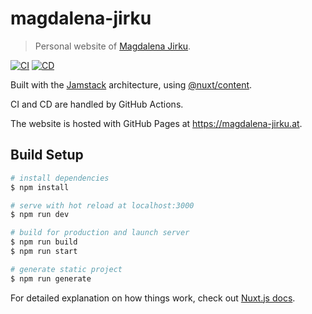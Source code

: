 # magdalena-jirku

> Personal website of [Magdalena Jirku](https://github.com/Keshyx).

[![CI](https://github.com/DerYeger/magdalena-jirku/actions/workflows/ci.yml/badge.svg?event=push)](https://github.com/DerYeger/magdalena-jirku/actions/workflows/ci.yml)
[![CD](https://github.com/DerYeger/magdalena-jirku/actions/workflows/cd.yml/badge.svg)](https://github.com/DerYeger/magdalena-jirku/actions/workflows/cd.yml)

Built with the [Jamstack](https://jamstack.org/) architecture, using [@nuxt/content](https://content.nuxtjs.org/).

CI and CD are handled by GitHub Actions.

The website is hosted with GitHub Pages at https://magdalena-jirku.at.

## Build Setup

```bash
# install dependencies
$ npm install

# serve with hot reload at localhost:3000
$ npm run dev

# build for production and launch server
$ npm run build
$ npm run start

# generate static project
$ npm run generate
```

For detailed explanation on how things work, check out [Nuxt.js docs](https://nuxtjs.org).
